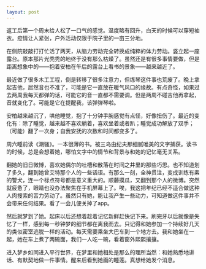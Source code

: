 ```yaml
---
layout: post
---
```


返工后第一个周末给人松了一口气的感觉。温度略有回升，白天的时候可以穿短袖衣。疫情让人紧张，户外活动仅限于院子里的一亩三分地。

在侧院敲敲打打忙活了两天，从脑力劳动完全转换成纯粹的体力劳动。竖立起一座露台。原本那片光秃秃的地终于没有那么枯燥了。虽然还是有很多事情要做，但是距离想象中的——抱着安柏在午后的露台上看书的景象——越来越近了。

最近做了很多木工工程，倒是转移了很多注意力，但练琴这件事也荒废了。晚上拿起吉他，居然音也不准了，可能是它一直放在暖气风口的缘故。有点奇怪，如果过去两周我每天都弹的话，可能它的音一直都不需要调。但是两周不碰吉他再拿起，音就变化了。可能是它在提醒我，该弹弹琴啦。

安柏越来越沉了，哄他睡觉，抱了十分钟手腕感觉有点怪，好像扭伤了。最近的变化有：除了睡觉，越来越不喜欢躺着，喜欢坐着或者趴；睡觉成功解放了双手；（可能）翻了一次身；自我安抚的次数和时间都变多了。

周六睡前读《潮骚》。一本很薄的书。被三岛由纪夫那细腻唯美的文字捕获。读书的时候，总是会想着她，哪怕文字中的情节和背景与和她的记忆毫无关系。

翻她的旧日微博，喜欢她偶尔的吐槽和散落在时间之井里的那些巧思。也不知道划了多久，翻到她曾艾特那个人的一些话语。有那么一刻，全神贯注，变成训练有素的警犬，连一个标点符号都是意义重大的。顺藤摸瓜，又翻到那个人的微博。突然就疲惫了，眼睛也没办法聚焦在手机屏幕上了。唉，我这把年纪已经不适合做这种人肉搜索的苦力劳动了。虽然只有她，能让我产生一些动力，可知道做这件事并不会带来任何结果。看了一会儿便关掉了app。

然后就梦到了她。起床以后还想着趁着记忆新鲜赶快记下来。刷完牙以后就像是失忆了一样，感到每一秒钟梦的细节都在离我而去。只记得和她参加一个持续好几天的类似密室逃脱一样的活动。每天需要乘坐大巴车到一个地方去。我和她坐在一起，她在车上煮了两碗面，我们一人吃一碗，看着窗外熙熙攘攘。

进入梦乡如同进入平行世界，在梦里和她相处是那么的理所当然：和她熟悉地讲话、有默契地做一件事情。醒来后看到她画的睡莲。真想给她发个消息。
